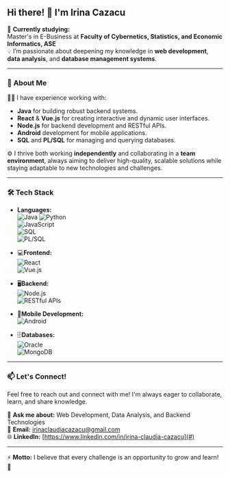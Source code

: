 ## Hi there! 👋 I'm Irina Cazacu  
📖 **Currently studying:**  
Master's in E-Business at **Faculty of Cybernetics, Statistics, and Economic Informatics, ASE**  
💡 I’m passionate about deepening my knowledge in **web development**, **data analysis**, and **database management systems**.

---

### 🔭 **About Me**  
👩‍💻 I have experience working with:  
- **Java** for building robust backend systems.  
- **React** & **Vue.js** for creating interactive and dynamic user interfaces.  
- **Node.js** for backend development and RESTful APIs.  
- **Android** development for mobile applications.  
- **SQL** and **PL/SQL** for managing and querying databases.  

⚙️ I thrive both working **independently** and collaborating in a **team environment**, always aiming to deliver high-quality, scalable solutions while staying adaptable to new technologies and challenges.

---

### 🛠 **Tech Stack** 

- **Languages:**  
  ![Java](https://img.shields.io/badge/Java-%23ED8B00.svg?style=for-the-badge&logo=java&logoColor=white)
  ![Python](https://img.shields.io/badge/Python-%2314354C.svg?style=for-the-badge&logo=python&logoColor=white)  
  ![JavaScript](https://img.shields.io/badge/JavaScript-%23F7DF1E.svg?style=for-the-badge&logo=javascript&logoColor=black)  
  ![SQL](https://img.shields.io/badge/SQL-%234477C0.svg?style=for-the-badge&logo=postgresql&logoColor=white)  
  ![PL/SQL](https://img.shields.io/badge/PL%2FSQL-%23F80000.svg?style=for-the-badge&logo=oracle&logoColor=white)  

- 💻**Frontend:**  
  ![React](https://img.shields.io/badge/React-%2361DAFB.svg?style=for-the-badge&logo=react&logoColor=black)  
  ![Vue.js](https://img.shields.io/badge/Vue.js-%234FC08D.svg?style=for-the-badge&logo=vue.js&logoColor=white)

- 🖥️**Backend:**  
  ![Node.js](https://img.shields.io/badge/Node.js-%23339933.svg?style=for-the-badge&logo=node.js&logoColor=white)  
  ![RESTful APIs](https://img.shields.io/badge/REST-APIs-%23323330.svg?style=for-the-badge&logo=json&logoColor=white)

- 📱**Mobile Development:**  
  ![Android](https://img.shields.io/badge/Android-%233DDC84.svg?style=for-the-badge&logo=android&logoColor=white)

- 🗄️**Databases:**  
  ![Oracle](https://img.shields.io/badge/Oracle-%23F80000.svg?style=for-the-badge&logo=oracle&logoColor=white)  
  ![MongoDB](https://img.shields.io/badge/MongoDB-%2347A248.svg?style=for-the-badge&logo=mongodb&logoColor=white)  


---

### 📫 **Let's Connect!**  
Feel free to reach out and connect with me! I'm always eager to collaborate, learn, and share knowledge.

💬 **Ask me about:** Web Development, Data Analysis, and Backend Technologies  
📧 **Email:** irinaclaudiacazacu@gmail.com  
🌐 **LinkedIn:** [https://www.linkedin.com/in/irina-claudia-cazacu](#)  

---

⚡ **Motto:** I believe that every challenge is an opportunity to grow and learn! 🌟
